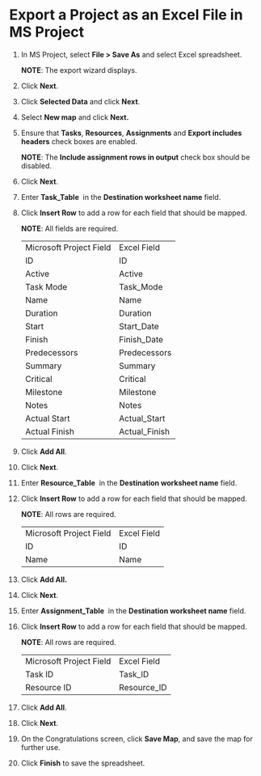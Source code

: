 # Export a Project as an Excel File in MS Project

1.  In MS Project, select **File \> Save As** and select Excel
    spreadsheet.
    
    **NOTE**: The export wizard displays.

2.  Click **Next**.

3.  Click **Selected Data** and click **Next**.

4.  Select **New map** and click **Next.**

5.  Ensure that **Tasks**, **Resources**, **Assignments** and **Export
    includes headers** check boxes are enabled.
    
    **NOTE**: The **Include assignment rows in output** check box should
    be disabled.

6.  Click **Next**.

7.  Enter **Task\_Table**<span> </span> in the **Destination worksheet
    name** field.

8.  Click **Insert Row** to add a row for each field that should be
    mapped.
    
    **NOTE**: All fields are required.
    
    |                         |                |
    | ----------------------- | -------------- |
    | Microsoft Project Field | Excel Field    |
    | ID                      | ID             |
    | Active                  | Active         |
    | Task Mode               | Task\_Mode     |
    | Name                    | Name           |
    | Duration                | Duration       |
    | Start                   | Start\_Date    |
    | Finish                  | Finish\_Date   |
    | Predecessors            | Predecessors   |
    | Summary                 | Summary        |
    | Critical                | Critical       |
    | Milestone               | Milestone      |
    | Notes                   | Notes          |
    | Actual Start            | Actual\_Start  |
    | Actual Finish           | Actual\_Finish |
    

9.  Click **Add All**.

10. Click **Next**.

11. Enter **Resource\_Table**<span> </span> in the **Destination
    worksheet name** field.

12. Click **Insert Row** to add a row for each field that should be
    mapped.
    
    **NOTE**: All rows are required.
    
    |                         |             |
    | ----------------------- | ----------- |
    | Microsoft Project Field | Excel Field |
    | ID                      | ID          |
    | Name                    | Name        |
    

13. Click **Add All.**

14. Click **Next**.

15. Enter **Assignment\_Table**<span> </span> in the **Destination
    worksheet name** field.

16. Click **Insert Row** to add a row for each field that should be
    mapped.
    
    **NOTE**: All rows are required.
    
    |                         |              |
    | ----------------------- | ------------ |
    | Microsoft Project Field | Excel Field  |
    | Task ID                 | Task\_ID     |
    | Resource ID             | Resource\_ID |
    

17. Click **Add All**.

18. Click **Next**.

19. On the Congratulations screen, click **Save Map**, and save the map
    for further use.

20. Click **Finish** to save the spreadsheet.
